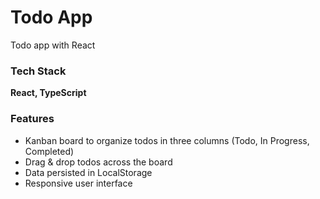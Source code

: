 # Todo App

Todo app with React

### Tech Stack

**React, TypeScript**

### Features

-   Kanban board to organize todos in three columns (Todo, In Progress, Completed)
-   Drag & drop todos across the board
-   Data persisted in LocalStorage
-   Responsive user interface
